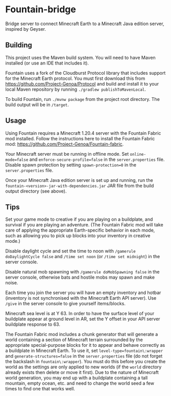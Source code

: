 # Fountain-bridge

Bridge server to connect Minecraft Earth to a Minecraft Java edition server, inspired by Geyser.

## Building

This project uses the Maven build system. You will need to have Maven installed (or use an IDE that includes it).

Fountain uses a fork of the Cloudburst Protocol library that includes support for the Minecraft Earth protocol. You must first download this from https://github.com/Project-Genoa/Protocol and build and install it to your local Maven repository by running `./gradlew publishToMavenLocal`.

To build Fountain, run `./mvnw package` from the project root directory. The build output will be in `/target`.

## Usage

Using Fountain requires a Minecraft 1.20.4 server with the Fountain Fabric mod installed. Follow the instructions here to install the Fountain Fabric mod: https://github.com/Project-Genoa/Fountain-fabric.

Your Minecraft server must be running in offline mode. Set `online-mode=false` and `enforce-secure-profile=false` in the `server.properties` file. Disable spawn protection by setting `spawn-protection=0` in the `server.properties` file.

Once your Minecraft Java edition server is set up and running, run the `fountain-<version>-jar-with-dependencies.jar` JAR file from the build output directory (see above).

## Tips

Set your game mode to creative if you are playing on a buildplate, and survival if you are playing an adventure. (The Fountain Fabric mod will take care of applying the appropriate Earth-specific behavior in each mode, such as allowing you to pick up blocks into your inventory in creative mode.)

Disable daylight cycle and set the time to noon with `/gamerule doDaylightCycle false` and `/time set noon` (or `/time set midnight`) in the server console.

Disable natural mob spawning with `/gamerule doMobSpawning false` in the server console, otherwise bats and hostile mobs may spawn and make noise.

Each time you join the server you will have an empty inventory and hotbar (inventory is not synchronised with the Minecraft Earth API server). Use `/give` in the server console to give yourself items/blocks.

Minecraft sea level is at Y 63. In order to have the surface level of your buildplate appear at ground level in AR, set the Y offset in your API server buildplate response to 63.

The Fountain Fabric mod includes a chunk generator that will generate a world containing a section of Minecraft terrain surrounded by the appropriate special-purpose blocks for it to appear and behave correctly as a buildplate in Minecraft Earth. To use it, set `level-type=fountain\:wrapper` and `generate-structures=false` in the `server.properties` file (do not forget the backslash in `fountain\:wrapper`). You must do this before you create the world as the settings are only applied to new worlds (if the `world` directory already exists then delete or move it first). Due to the nature of Minecraft world generation, you may end up with a buildplate containing a tall mountain, empty ocean, etc. and need to change the world seed a few times to find one that works well.
